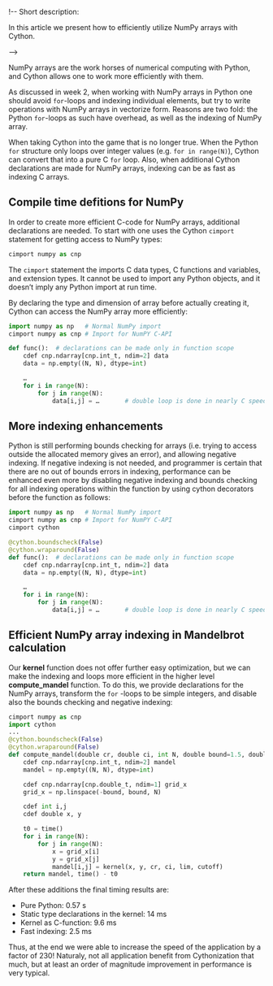 <!-- Title: Using NumPy with Cython -->

!-- Short description:

In this article we present how to efficiently utilize NumPy arrays with Cython.

-->

NumPy arrays are the work horses of numerical computing with Python, and
Cython allows one to work more efficiently with them.

As discussed in week 2, when working with NumPy arrays in Python one should
avoid `for`-loops and indexing individual elements, but try to write 
operations with NumPy arrays in vectorize form. Reasons are two fold: the 
Python `for`-loops as such have overhead, as well as the indexing of NumPy
array.

When taking Cython into the game that is no longer true. When the Python 
`for` structure only loops over integer values (e.g. `for in range(N)`), 
Cython can convert that into a pure C `for` loop. Also, when additional Cython
declarations are made for NumPy arrays, indexing can be as fast as indexing
C arrays.

## Compile time defitions for NumPy

In order to create more efficient C-code for NumPy arrays, additional 
declarations are needed. To start with one uses the Cython `cimport` statement
for getting access to NumPy types:

~~~python
cimport numpy as cnp
~~~

The `cimport` statement the imports C data types, C functions and variables, 
and extension types. It cannot be used to import any Python objects, and it 
doesn’t imply any Python import at run time.

By declaring the type and dimension of array before actually creating it, Cython
can access the NumPy array more efficiently:

~~~python
import numpy as np   # Normal NumPy import
cimport numpy as cnp # Import for NumPY C-API 

def func():  # declarations can be made only in function scope
    cdef cnp.ndarray[cnp.int_t, ndim=2] data
    data = np.empty((N, N), dtype=int)

    …
    for i in range(N):
        for j in range(N):
            data[i,j] = …       # double loop is done in nearly C speed 
~~~

## More indexing enhancements

Python is still performing bounds checking for arrays (i.e. trying to access
outside the allocated memory gives an error), and allowing negative indexing.
If negative indexing is not needed, and programmer is certain that there are no
out of bounds errors in indexing, performance can be enhanced even more by
disabling negative indexing and bounds checking for all indexing operations 
within the function by using cython decorators before the function as follows:

~~~python
import numpy as np   # Normal NumPy import
cimport numpy as cnp # Import for NumPY C-API 
cimport cython

@cython.boundscheck(False)
@cython.wraparound(False)
def func():  # declarations can be made only in function scope
    cdef cnp.ndarray[cnp.int_t, ndim=2] data
    data = np.empty((N, N), dtype=int)

    …
    for i in range(N):
        for j in range(N):
            data[i,j] = …       # double loop is done in nearly C speed 
~~~

## Efficient NumPy array indexing in Mandelbrot calculation

Our **kernel** function does not offer further easy optimization, but we can 
make the indexing and loops more efficient in the higher level 
**compute_mandel** function. To do this, we provide declarations for the 
NumPy arrays, transform the `for` -loops to be simple integers, and disable
also the bounds checking and negative indexing:

~~~python
cimport numpy as cnp
import cython
...
@cython.boundscheck(False)
@cython.wraparound(False)
def compute_mandel(double cr, double ci, int N, double bound=1.5, double lim=1000.,  int cutoff=1000000):
    cdef cnp.ndarray[cnp.int_t, ndim=2] mandel
    mandel = np.empty((N, N), dtype=int)

    cdef cnp.ndarray[cnp.double_t, ndim=1] grid_x
    grid_x = np.linspace(-bound, bound, N)

    cdef int i,j
    cdef double x, y

    t0 = time()
    for i in range(N):
        for j in range(N):
            x = grid_x[i]
            y = grid_x[j]
            mandel[i,j] = kernel(x, y, cr, ci, lim, cutoff)
    return mandel, time() - t0
~~~

After these additions the final timing results are:

  - Pure Python:  0.57 s
  - Static type declarations in the kernel: 14 ms
  - Kernel as C-function: 9.6 ms
  - Fast indexing: 2.5 ms

Thus, at the end we were able to increase the speed of the application by a
factor of 230! Naturaly, not all application benefit from Cythonization that 
much, but at least an order of magnitude improvement in performance is very
typical.

